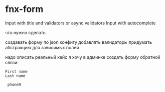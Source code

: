 # fnx-form


Input with title and validators or async validators
Input with autocomplete 



что нужно сделать 

создавать форму по json конфигу
добавлять валидаторы
придумать абстракцию для зависимых полей


надо описать реальный кейс
    я хочу в админке создать форму обратной связи
    
    First name
    Last name

     phoneN
